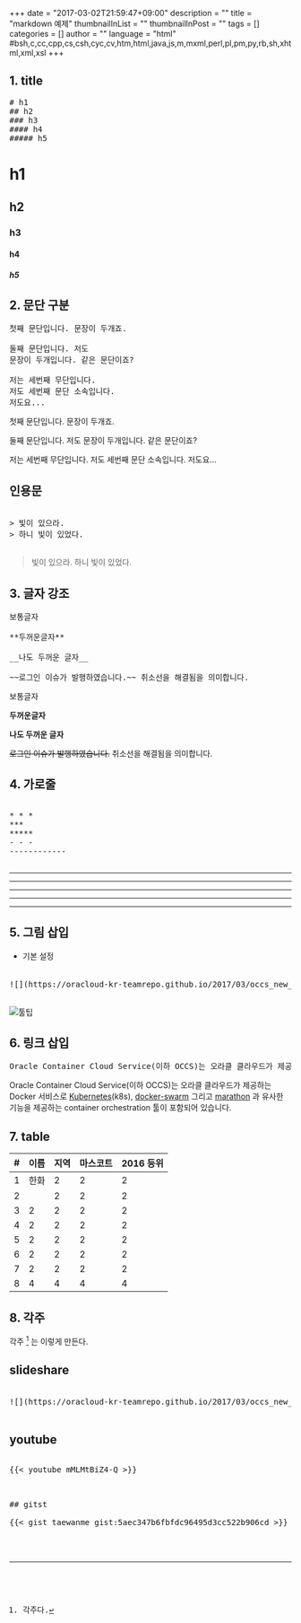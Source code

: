 +++
date = "2017-03-02T21:59:47+09:00"
description = ""
title = "markdown 예제"
thumbnailInList = ""
thumbnailInPost = ""
tags = []
categories = []
author = ""
language = "html"  #bsh,c,cc,cpp,cs,csh,cyc,cv,htm,html,java,js,m,mxml,perl,pl,pm,py,rb,sh,xhtml,xml,xsl
+++

## 1. title

<pre class="prettyprint">
# h1
## h2
### h3
#### h4
##### h5
</pre>

# h1
## h2
### h3
#### h4
##### h5

## 2. 문단 구분

<pre class="prettyprint">
첫째 문단입니다. 문장이 두개죠.

둘째 문단입니다. 저도
문장이 두개입니다. 같은 문단이죠?

저는 세번째 무단입니다.
저도 세번째 문단 소속입니다.
저도요...
</pre>

첫째 문단입니다. 문장이 두개죠.

둘째 문단입니다. 저도
문장이 두개입니다. 같은 문단이죠?

저는 세번째 무단입니다.
저도 세번째 문단 소속입니다.
저도요...

## 인용문

<pre class="prettyprint">

> 빛이 있으라.
> 하니 빛이 있었다.

</pre>


> 빛이 있으라.
> 하니 빛이 있었다.


## 3. 글자 강조
<pre class="prettyprint">
보통글자

**두꺼운글자**

__나도 두꺼운 글자__

~~로그인 이슈가 발행하였습니다.~~ 취소선을 해결됨을 의미합니다.
</pre>

보통글자

**두꺼운글자**

__나도 두꺼운 글자__

~~로그인 이슈가 발행하였습니다.~~ 취소선을 해결됨을 의미합니다.   


## 4. 가로줄

<pre class="prettyprint">

* * *
***
*****
- - -
------------

</pre>

* * *
***
*****
- - -
------------

## 5. 그림 삽입

- 기본 설정

<pre class="prettyprint">

![](https://oracloud-kr-teamrepo.github.io/2017/03/occs_new_inst/occs_arhi.jpg "툴팁")

</pre>

![](https://oracloud-kr-teamrepo.github.io/2017/03/occs_new_inst/occs_arhi.jpg "툴팁")



## 6. 링크 삽입

<pre class="prettyprint">
Oracle Container Cloud Service(이하 OCCS)는 오라클 클라우드가 제공하는 Docker 서비스로 [Kubernetes](https://kubernetes.io/)(k8s), [docker-swarm](https://docs.docker.com/swarm/overview/) 그리고 [marathon](https://mesosphere.github.io/marathon/) 과 유사한 기능을 제공하는 container orchestration 툴이 포함되어 있습니다.
</pre>

Oracle Container Cloud Service(이하 OCCS)는 오라클 클라우드가 제공하는 Docker 서비스로 [Kubernetes](https://kubernetes.io/)(k8s), [docker-swarm](https://docs.docker.com/swarm/overview/) 그리고 [marathon](https://mesosphere.github.io/marathon/) 과 유사한 기능을 제공하는 container orchestration 툴이 포함되어 있습니다.

## 7. table

| #  | 이름  | 지역  | 마스코트  | 2016 등위  |
|----|----|----|----|----|
| 1  | 한화  | 2  | 2  | 2  |
| 2  |   | 2  | 2  | 2  |
| 3  | 2  | 2  | 2  | 2  |
| 4  | 2  | 2  | 2  | 2  |
| 5  | 2  | 2  | 2  | 2  |
| 6  | 2  | 2  | 2  | 2  |
| 7  | 2  | 2  | 2  | 2  |
| 8  |  4 |  4 | 4  | 4  |


## 8. 각주

각주 [^1] 는 이렇게 만든다.

[^1]: 각주다.

## slideshare

<pre class="prettyprint">

![](https://oracloud-kr-teamrepo.github.io/2017/03/occs_new_inst/occs_arhi.jpg "툴팁")

</pre>

## youtube

<pre class="prettyprint">

{{< youtube mMLMtBiZ4-Q >}}

</pre>

<pre class="prettyprint">

## gitst

{{< gist taewanme gist:5aec347b6fbfdc96495d3cc522b906cd >}}

